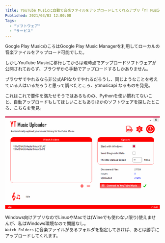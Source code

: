 ```yaml
---
Title: YouTube Musicに自動で音楽ファイルをアップロードしてくれるアプリ「YT Music Uploader」
Published: 2021/03/03 12:00:00
Tags:
  - "ソフトウェア"
  - "サービス"
---
```

Google Play MusicのころはGoogle Play Music Managerを利用してローカルの音楽ファイルをアップロード可能でした。  



<?# OEmbed "https://support.google.com/googleplaymusic/answer/1075570?hl=ja" /?>



しかしYouTube Musicに移行してからは現時点でアップロードソフトウェアが公開されておらず、ブラウザから手動でアップロードするしかありません。  

ブラウザでやれるなら非公式APIなりでやれるだろうし、同じようなことを考えている人はいるだろうと思って調べたところ、ytmusicapi なるものを発見。  

<?# OEmbed "https://github.com/sigma67/ytmusicapi" /?>

<?# OEmbed "https://eieito.hatenablog.com/entry/2020/11/16/100000" /?>

これはこれで要件を満たせそうではあるものの、Pythonを使い慣れてないこと、自動アップロードもしてほしいこともありほかのソフトウェアを探したところ、こちらを発見。  

<?# OEmbed "https://github.com/jamesbrindle/YTMusicUploader/" /?>

![](20210303003326.png) 

Windows向けアプリなのでLinuxやMacでは(Wineでも使わない限り)使えませんが、私はWindows環境なので問題なし。  
`Watch Folders` に音楽ファイルがあるフォルダを指定しておけば、あとは勝手にアップロードしてくれます。  

